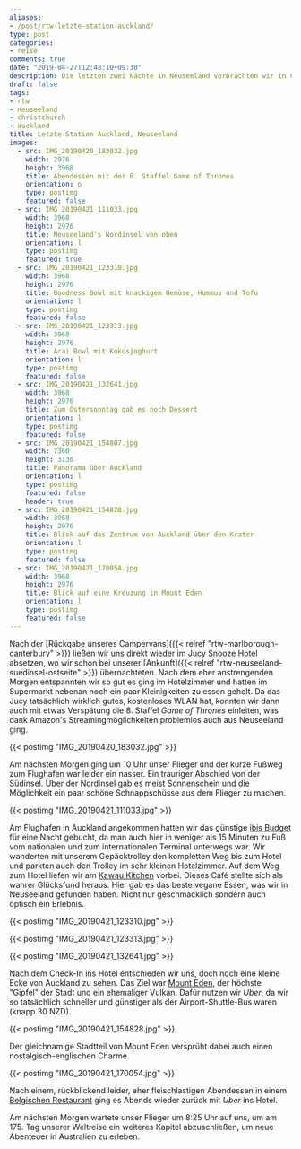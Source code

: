 ```yaml
---
aliases:
- /post/rtw-letzte-station-auckland/
type: post
categories:
- reise
comments: true
date: "2019-04-27T12:48:10+09:30"
description: Die letzten zwei Nächte in Neuseeland verbrachten wir in Christchurch und Auckland
draft: false
tags:
- rtw
- neuseeland
- christchurch
- auckland
title: Letzte Station Auckland, Neuseeland
images:
  - src: IMG_20190420_183032.jpg
    width: 2976
    height: 3968
    title: Abendessen mit der 8. Staffel Game of Thrones
    orientation: p
    type: postimg
    featured: false
  - src: IMG_20190421_111033.jpg
    width: 3968
    height: 2976
    title: Neuseeland's Nordinsel von oben
    orientation: l
    type: postimg
    featured: true
  - src: IMG_20190421_123310.jpg
    width: 3968
    height: 2976
    title: Goodness Bowl mit knackigem Gemüse, Hummus und Tofu
    orientation: l
    type: postimg
    featured: false
  - src: IMG_20190421_123313.jpg
    width: 3968
    height: 2976
    title: Acai Bowl mit Kokosjoghurt
    orientation: l
    type: postimg
    featured: false
  - src: IMG_20190421_132641.jpg
    width: 3968
    height: 2976
    title: Zum Ostersonntag gab es noch Dessert
    orientation: l
    type: postimg
    featured: false
  - src: IMG_20190421_154807.jpg
    width: 7360
    height: 3136
    title: Panorama über Auckland
    orientation: l
    type: postimg
    featured: false
    header: true
  - src: IMG_20190421_154828.jpg
    width: 3968
    height: 2976
    title: Blick auf das Zentrum von Auckland über den Krater
    orientation: l
    type: postimg
    featured: false
  - src: IMG_20190421_170054.jpg
    width: 3968
    height: 2976
    title: Blick auf eine Kreuzung in Mount Eden
    orientation: l
    type: postimg
    featured: false
---
```


Nach der [Rückgabe unseres Campervans]({{< relref "rtw-marlborough-canterbury" >}}) ließen wir uns direkt wieder im [Jucy Snooze Hotel](https://goo.gl/maps/mAfTgdPK7At) absetzen, wo wir schon bei unserer [Ankunft]({{< relref "rtw-neuseeland-suedinsel-ostseite" >}}) übernachteten. Nach dem eher anstrengenden Morgen entspannten wir so gut es ging im Hotelzimmer und hatten im Supermarkt nebenan noch ein paar Kleinigkeiten zu essen geholt. Da das Jucy tatsächlich wirklich gutes, kostenloses WLAN hat, konnten wir dann auch mit etwas Verspätung die 8. Staffel _Game of Thrones_ einleiten, was dank Amazon's Streamingmöglichkeiten problemlos auch aus Neuseeland ging.

{{< postimg "IMG_20190420_183032.jpg" >}}

Am nächsten Morgen ging um 10 Uhr unser Flieger und der kurze Fußweg zum Flughafen war leider ein nasser. Ein trauriger Abschied von der Südinsel. Über der Nordinsel gab es meist Sonnenschein und die Möglichkeit ein paar schöne Schnappschüsse aus dem Flieger zu machen.

{{< postimg "IMG_20190421_111033.jpg" >}}

Am Flughafen in Auckland angekommen hatten wir das günstige [ibis Budget](https://goo.gl/maps/rjfG8nHJVAyDJMhb9) für eine Nacht gebucht, da man auch hier in weniger als 15 Minuten zu Fuß vom nationalen und zum internationalen Terminal unterwegs war. Wir wanderten mit unserem Gepäcktrolley den kompletten Weg bis zum Hotel und parkten auch den Trolley im sehr kleinen Hotelzimmer. Auf dem Weg zum Hotel liefen wir am [Kawau Kitchen](https://goo.gl/maps/9rF6XSqx74cyjruXA) vorbei. Dieses Café stellte sich als wahrer Glücksfund heraus. Hier gab es das beste vegane Essen, was wir in Neuseeland gefunden haben. Nicht nur geschmacklich sondern auch optisch ein Erlebnis.

{{< postimg "IMG_20190421_123310.jpg" >}}

{{< postimg "IMG_20190421_123313.jpg" >}}

{{< postimg "IMG_20190421_132641.jpg" >}}

Nach dem Check-In ins Hotel entschieden wir uns, doch noch eine kleine Ecke von Auckland zu sehen. Das Ziel war [Mount Eden](https://goo.gl/maps/a1vVGHVAdaktC3ub8), der höchste "Gipfel" der Stadt und ein ehemaliger Vulkan. Dafür nutzen wir _Uber_, da wir so tatsächlich schneller und günstiger als der Airport-Shuttle-Bus waren (knapp 30 NZD).

{{< postimg "IMG_20190421_154828.jpg" >}}

Der gleichnamige Stadtteil von Mount Eden versprüht dabei auch einen nostalgisch-englischen Charme.

{{< postimg "IMG_20190421_170054.jpg" >}}

Nach einem, rückblickend leider, eher fleischlastigen Abendessen in einem [Belgischen Restaurant](https://goo.gl/maps/cND2F9p6dyBTQBQH9) ging es Abends wieder zurück mit _Uber_ ins Hotel. 

Am nächsten Morgen wartete unser Flieger um 8:25 Uhr auf uns, um am 175. Tag unserer Weltreise ein weiteres Kapitel abzuschließen, um neue Abenteuer in Australien zu erleben.
